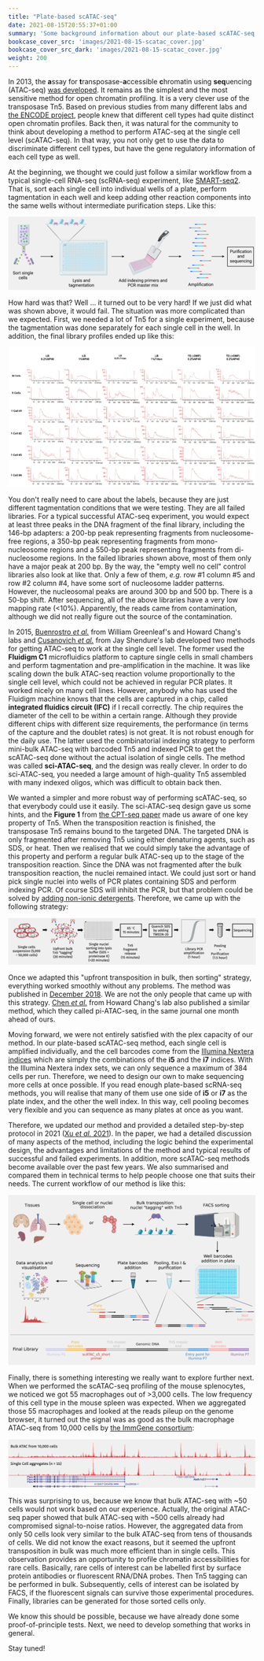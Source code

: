 ```yaml
---
title: "Plate-based scATAC-seq"
date: 2021-08-15T20:55:37+01:00
summary: 'Some background information about our plate-based scATAC-seq method'
bookcase_cover_src: 'images/2021-08-15-scatac_cover.jpg'
bookcase_cover_src_dark: 'images/2021-08-15-scatac_cover.jpg'
weight: 200
---
```


In 2013, the **a**ssay for **t**ransposase-**a**ccessible **c**hromatin using **seq**uencing (ATAC-seq) [was developed](https://www.nature.com/articles/nmeth.2688). It remains as the simplest and the most sensitive method for open chromatin profiling. It is a very clever use of the transposase Tn5. Based on previous studies from many different labs and [the ENCODE project](https://www.encodeproject.org), people knew that different cell types had quite distinct open chromatin profiles. Back then, it was natural for the community to think about developing a method to perform ATAC-seq at the single cell level (scATAC-seq). In that way, you not only get to use the data to discriminate different cell types, but have the gene regulatory information of each cell type as well.

At the beginning, we thought we could just follow a similar workflow from a typical single-cell RNA-seq (scRNA-seq) experiment, like [SMART-seq2](https://www.nature.com/articles/nmeth.2639). That is, sort each single cell into individual wells of a plate, perform tagmentation in each well and keep adding other reaction components into the same wells without intermediate purification steps. Like this: 

![](./design1.png)

How hard was that? Well ... it turned out to be very hard! If we just did what was shown above, it would fail. The situation was more complicated than we expected. First, we needed a lot of Tn5 for a single experiment, because the tagmentation was done separately for each single cell in the well. In addition, the final library profiles ended up like this:

![](./scATACseq_profiles.png)

You don't really need to care about the labels, because they are just different tagmentation conditions that we were testing. They are all failed libraries. For a typical successful ATAC-seq experiment, you would expect at least three peaks in the DNA fragment of the final library, including the 146-bp adapters: a 200-bp peak  representing fragments from nucleosome-free regions, a 350-bp peak representing fragments from mono-nucleosome regions and a 550-bp peak representing fragments from di-nucleosome regions. In the failed libraries shown above, most of them only have a major peak at 200 bp. By the way, the "empty well no cell" control libraries also look at like that. Only a few of them, *e.g.* row #1 column #5 and row #2 column #4, have some sort of nucleosome ladder patterns. However, the nucleosomal peaks are around 300 bp and 500 bp. There is a 50-bp shift. After sequencing, all of the above libraries have a very low mapping rate (<10%). Apparently, the reads came from contamination, although we did not really figure out the source of the contamination.

In 2015, [Buenrostro *et al.*](https://doi.org/10.1038/nature14590) from William Greenleaf's and Howard Chang's labs and [Cusanovich *et al.*](https://doi.org/10.1126/science.aab1601) from Jay Shendure's lab developed two methods for getting ATAC-seq to work at the single cell level. The former used the **Fluidigm C1** microfluidics platform to capture single cells in small chambers and perform tagmentation and pre-amplification in the machine. It was like scaling down the bulk ATAC-seq reaction volume proportionally to the single cell level, which could not be achieved in regular PCR plates. It worked nicely on many cell lines. However, anybody who has used the Fluidigm machine knows that the cells are captured in a chip, called **integrated fluidics circuit (IFC)** if I recall correctly. The chip requires the diameter of the cell to be within a certain range. Although they provide different chips with different size requirements, the performance (in terms of the capture and the doublet rates) is not great. It is not robust enough for the daily use. The latter used the combinatorial indexing strategy to perform mini-bulk ATAC-seq with barcoded Tn5 and indexed PCR to get the scATAC-seq done without the actual isolation of single cells. The method was called **sci-ATAC-seq**, and the design was really clever. In order to do sci-ATAC-seq, you needed a large amount of high-quality Tn5 assembled with many indexed oligos, which was difficult to obtain back then.

We wanted a simpler and more robust way of performing scATAC-seq, so that everybody could use it easily. The sci-ATAC-seq design gave us some hints, and the **Figure 1** from [the CPT-seq paper](https://doi.org/10.1038/ng.3119) made us aware of one key property of Tn5. When the transposition reaction is finished, the transposase Tn5 remains bound to the targeted DNA. The targeted DNA is only fragmented after removing Tn5 using either denaturing agents, such as SDS, or heat. Then we realised that we could simply take the advantage of this property and perform a regular bulk ATAC-seq up to the stage of the transposition reaction. Since the DNA was not fragmented after the bulk transposition reaction, the nuclei remained intact. We could just sort or hand pick single nuclei into wells of PCR plates containing SDS and perform indexing PCR. Of course SDS will inhibit the PCR, but that problem could be solved by [adding non-ionic detergents](https://doi.org/10.1101/gr.4.6.368). Therefore, we came up with the following strategy:

![](./wf1.png)

Once we adapted this "upfront transposition in bulk, then sorting" strategy, everything worked smoothly without any problems. The method was published in [December 2018](https://doi.org/10.1038/s41467-018-07771-0). We are not the only people that came up with this strategy. [Chen *et al.*](https://doi.org/10.1038/s41467-018-07115-y) from Howard Chang's lab also published a similar method, which they called pi-ATAC-seq, in the same journal one month ahead of ours.

Moving forward, we were not entirely satisfied with the plex capacity of our method. In our plate-based scATAC-seq method, each single cell is amplified individually, and the cell barcodes come from the [Illumina Nextera indices](https://support.illumina.com/sequencing/sequencing_kits/nextera-xt-index-kit-v2/contents-storage.html) which are simply the combinations of the **i5** and the **i7** indices. With the Illumina Nextera index sets, we can only sequence a maximum of 384 cells per run. Therefore, we need to design our own to make sequencing more cells at once possible. If you read enough plate-based scRNA-seq methods, you will realise that many of them use one side of **i5** or **i7** as the plate index, and the other the well index. In this way, cell pooling becomes very flexible and you can sequence as many plates at once as you want.

Therefore, we updated our method and provided a detailed step-by-step protocol in 2021 ([Xu *et al.* 2021](https://doi.org/10.1038/s41596-021-00583-5)). In the paper, we had a detailed discussion of many aspects of the method, including the logic behind the experimental design, the advantages and limitations of the method and typical results of successful and failed experiments. In addition, more scATAC-seq methods become available over the past few years. We also summarised and compared them in technical terms to help people choose one that suits their needs. The current workflow of our method is like this:

![](./wf2.png)

Finally, there is something interesting we really want to explore further next. When we performed the scATAC-seq profiling of the mouse splenocytes, we noticed we got 55 macrophages out of >3,000 cells. The low frequency of this cell type in the mouse spleen was expected. When we aggregated those 55 macrophages and looked at the reads pileup on the genome browser, it turned out the signal was as good as the bulk macrophage ATAC-seq from 10,000 cells by [the ImmGene consortium](https://www.immgen.org):

![](./mf.png)

This was surprising to us, because we know that bulk ATAC-seq with ~50 cells would not work based on our experience. Actually, the original ATAC-seq paper showed that bulk ATAC-seq with ~500 cells already had compromised signal-to-noise ratios. However, the aggregated data from only 50 cells look very similar to the bulk ATAC-seq from tens of thousands of cells. We did not know the exact reasons, but it seemed the upfront transposition in bulk was much more efficient than in single cells. This observation provides an opportunity to profile chromatin accessibilities for rare cells. Basically, rare cells of interest can be labelled first by surface protein antibodies or fluorescent RNA/DNA probes. Then Tn5 tagging can be performed in bulk. Subsequently, cells of interest can be isolated by FACS, if the fluorescent signals can survive those experimental procedures. Finally, libraries can be generated for those sorted cells only.

We know this should be possible, because we have already done some proof-of-principle tests. Next, we need to develop something that works in general.

Stay tuned!